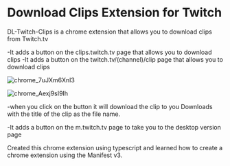 # Download Clips Extension for Twitch

DL-Twitch-Clips is a chrome extension that allows you to download clips from Twitch.tv

-It adds a button on the clips.twitch.tv page that allows you to download clips
-It adds a button on the twitch.tv/(channel)/clip page that allows you to download clips

![chrome_7uJXm6Xnl3](https://user-images.githubusercontent.com/72172038/198835222-2da906e3-7734-41dc-81e3-1d05753d441c.png)

![chrome_Aexj9sI9Ih](https://user-images.githubusercontent.com/72172038/198835223-a06e2717-4f1d-4b31-8bd8-b69e9fc1e2a4.png)

-when you click on the button it will download the clip to you Downloads with the title of the clip as the file name.


-It adds a button on the m.twitch.tv page to take you to the desktop version page

Created this chrome extension using typescript and learned how to create a chrome extension using the Manifest v3.
